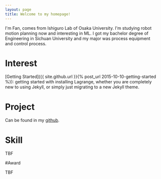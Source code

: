 ```yaml
---
layout: page
title: Welcome to my homepage!
---
```


I'm Fan, comes from Ishiguro Lab of Osaka University. I'm studying robot motion planning now and interesting in ML. I got my bachelor degree of Engineering in Sichuan University and my major was process equipment and control process. 

# Interest

[Getting Started]({{ site.github.url }}{% post_url 2015-10-10-getting-started %}): getting started with installing Lagrange, whether you are completely new to using Jekyll, or simply just migrating to a new Jekyll theme.

# Project

Can be found in my <a href='https://github.com/shiroshanshan'>github</a>.

# Skill

TBF

#Award

TBF